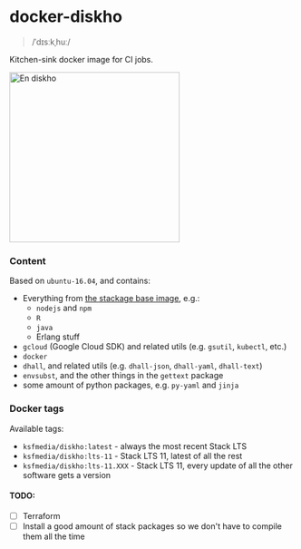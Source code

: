 # docker-diskho

> /ˈdɪsːkˌhuː/

Kitchen-sink docker image for CI jobs.

<img src="https://upload.wikimedia.org/wikipedia/commons/8/83/Chez_moi_010.jpg" alt="En diskho" height="300">

### Content

Based on `ubuntu-16.04`, and contains:
- Everything from [the stackage base image](https://github.com/fpco/stackage/blob/master/debian-bootstrap.sh), e.g.:
  - `nodejs` and `npm`
  - `R`
  - `java`
  - Erlang stuff
- `gcloud` (Google Cloud SDK) and related utils (e.g. `gsutil`, `kubectl`, etc.)
- `docker`
- `dhall`, and related utils (e.g. `dhall-json`, `dhall-yaml`, `dhall-text`)
- `envsubst`, and the other things in the `gettext` package
- some amount of python packages, e.g. `py-yaml` and `jinja`

### Docker tags

Available tags:
- `ksfmedia/diskho:latest`     - always the most recent Stack LTS
- `ksfmedia/diskho:lts-11`     - Stack LTS 11, latest of all the rest
- `ksfmedia/diskho:lts-11.XXX` - Stack LTS 11, every update of all the other software gets a version

#### TODO:
- [ ] Terraform
- [ ] Install a good amount of stack packages so we don't have to compile them all the time
